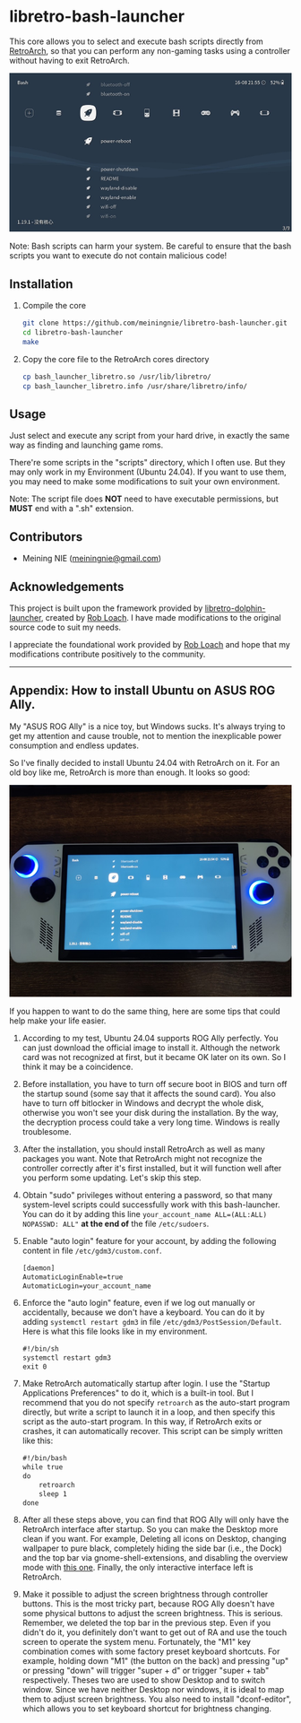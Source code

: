 # libretro-bash-launcher

This core allows you to select and execute bash scripts directly from [RetroArch](http://www.libretro.com/), so that you can perform any non-gaming tasks using a controller without having to exit RetroArch.

![Bash Launcher Screenshot](screenshot.jpg)

Note: Bash scripts can harm your system. Be careful to ensure that the bash scripts you want to execute do not contain malicious code!


## Installation

1. Compile the core
    ``` bash
    git clone https://github.com/meiningnie/libretro-bash-launcher.git
    cd libretro-bash-launcher
    make
    ```

2. Copy the core file to the RetroArch cores directory
    ``` bash
    cp bash_launcher_libretro.so /usr/lib/libretro/
    cp bash_launcher_libretro.info /usr/share/libretro/info/
    ```


## Usage

Just select and execute any script from your hard drive, in exactly the same way as finding and launching game roms.

There're some scripts in the "scripts" directory, which I often use. But they may only work in my Environment (Ubuntu 24.04). If you want to use them, you may need to make some modifications to suit your own environment.

Note: The script file does **NOT** need to have executable permissions, but **MUST** end with a ".sh" extension.


## Contributors

- Meining NIE (meiningnie@gmail.com)


## Acknowledgements

This project is built upon the framework provided by [libretro-dolphin-launcher](https://github.com/RobLoach/libretro-dolphin-launcher.git), created by [Rob Loach](http://github.com/robloach). I have made modifications to the original source code to suit my needs.

I appreciate the foundational work provided by [Rob Loach](http://github.com/robloach) and hope that my modifications contribute positively to the community.


---

## Appendix: How to install Ubuntu on ASUS ROG Ally.

My "ASUS ROG Ally" is a nice toy, but Windows sucks. It's always trying to get my attention and cause trouble, not to mention the inexplicable power consumption and endless updates.

So I've finally decided to install Ubuntu 24.04 with RetroArch on it. For an old boy like me, RetroArch is more than enough. It looks so good:

![ASUS ROG Ally with Ubuntu](rogally.jpg)

If you happen to want to do the same thing, here are some tips that could help make your life easier.

1. According to my test, Ubuntu 24.04 supports ROG Ally perfectly. You can just download the official image to install it. Although the network card was not recognized at first, but it became OK later on its own. So I think it may be a coincidence.

2. Before installation, you have to turn off secure boot in BIOS and turn off the startup sound (some say that it affects the sound card). You also have to turn off bitlocker in Windows and decrypt the whole disk, otherwise you won't see your disk during the installation. By the way, the decryption process could take a very long time. Windows is really troublesome.

3. After the installation, you should install RetroArch as well as many packages you want. Note that RetroArch might not recognize the controller correctly after it's first installed, but it will function well after you perform some updating. Let's skip this step.

4. Obtain "sudo" privileges without entering a password, so that many system-level scripts could successfully work with this bash-launcher. You can do it by adding this line `your_account_name ALL=(ALL:ALL) NOPASSWD: ALL"` **at the end of** the file `/etc/sudoers`.

5. Enable "auto login" feature for your account, by adding the following content in file `/etc/gdm3/custom.conf`.
    ```
    [daemon]
    AutomaticLoginEnable=true
    AutomaticLogin=your_account_name
    ```

6. Enforce the "auto login" feature, even if we log out manually or accidentally, because we don't have a keyboard. You can do it by adding `systemctl restart gdm3` in file `/etc/gdm3/PostSession/Default`. Here is what this file looks like in my environment.
    ```
    #!/bin/sh
    systemctl restart gdm3
    exit 0
    ```

7. Make RetroArch automatically startup after login. I use the "Startup Applications Preferences" to do it, which is a built-in tool. But I recommend that you do not specify `retroarch` as the auto-start program directly, but write a script to launch it in a loop, and then specify this script as the auto-start program. In this way, if RetroArch exits or crashes, it can automatically recover. This script can be simply written like this:
    ```
    #!/bin/bash
    while true
    do
        retroarch
        sleep 1
    done
    ```

8. After all these steps above, you can find that ROG Ally will only have the RetroArch interface after startup. So you can make the Desktop more clean if you want. For example, Deleting all icons on Desktop, changing wallpaper to pure black, completely hiding the side bar (i.e., the Dock) and the top bar via gnome-shell-extensions, and disabling the overview mode with [this one](https://extensions.gnome.org/extension/4099/no-overview/). Finally, the only interactive interface left is RetroArch.


9. Make it possible to adjust the screen brightness through controller buttons. This is the most tricky part, because ROG Ally doesn't have some physical buttons to adjust the screen brightness. This is serious. Remember, we deleted the top bar in the previous step. Even if you didn't do it, you definitely don't want to get out of RA and use the touch screen to operate the system menu. Fortunately, the "M1" key combination comes with some factory preset keyboard shortcuts. For example, holding down "M1" (the button on the back) and pressing "up" or pressing "down" will trigger "super + d" or trigger "super + tab" respectively. Theses two are used to show Desktop and to switch window. Since we have neither Desktop nor windows, it is ideal to map them to adjust screen brightness. You also need to install "dconf-editor", which allows you to set keyboard shortcut for brightness changing.



